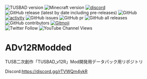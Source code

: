 ![TUSBAD version](https://img.shields.io/badge/ADversion-12R_1.0α-blueviolet.svg?)
![Minecraft version](https://img.shields.io/badge/MCversion-1.19.4-green.svg?logo=minecraft)
[![discord](https://img.shields.io/discord/715245045300723775?logo=discord&label=discord)](https://discord.gg/rTVWQm4ykR)
![GitHub release (latest by date including pre-releases)](https://img.shields.io/github/v/release/FreyCielu/ADv12RModded?include_prereleases)
![GitHub](https://img.shields.io/github/license/FreyCielu/ADv12RModded)
<br>
[![activity](https://img.shields.io/github/commit-activity/m/FreyCielu/ADv12RModded?label=commit&logo=github&color=brightgreen)](https://github.com/FreyCielu/ADv12RModded/commits/1.19.x)
![GitHub issues](https://img.shields.io/github/issues/FreyCielu/ADv12RModded?logo=github)
![GitHub pr](https://img.shields.io/github/issues-pr/FreyCielu/ADv12RModded?logo=github)
![GitHub all releases](https://img.shields.io/github/downloads/FreyCielu/ADv12RModded/total?logo=github)
![GitHub contributors](https://img.shields.io/github/contributors/FreyCielu/ADv12RModded?color=aqua&logo=github)
[![Gitmoji](https://img.shields.io/badge/gitmoji-%20😜%20😍-FFDD67.svg)](https://gitmoji.carloscuesta.me/)
<br>
![Twitter Follow](https://img.shields.io/twitter/follow/FreyCielu.svg?style=social)
![YouTube Channel Views](https://img.shields.io/youtube/channel/views/UCdKnAER_nZTSWAAhvYpgGrw?label=Subscribe%20%40%E3%83%95%E3%83%AC%E3%82%A4%E3%82%B7%E3%82%A7%E3%83%AB&style=social)

# ADv12RModded
TUSB二次創作「TUSBAD_v12R」Mod開発用データパック用リポジトリ

Discord:https://discord.gg/rTVWQm4ykR
